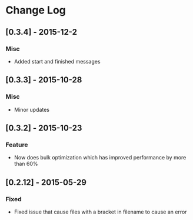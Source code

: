 # Change Log

## [0.3.4] - 2015-12-2
### Misc
- Added start and finished messages

## [0.3.3] - 2015-10-28
### Misc
- Minor updates

## [0.3.2] - 2015-10-23
### Feature
- Now does bulk optimization which has improved performance by more than 60%

## [0.2.12] - 2015-05-29
### Fixed
- Fixed issue that cause files with a bracket in filename to cause an error